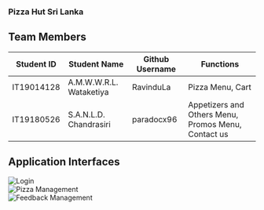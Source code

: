 
### Pizza Hut Sri Lanka

## Team Members

| Student ID | Student Name            | Github Username       | Functions                                           |
|------------|-------------------------|-----------------------|-----------------------------------------------------|
| IT19014128 | A.M.W.W.R.L. Wataketiya | RavinduLa             | Pizza Menu, Cart                                    |
| IT19180526 | S.A.N.L.D. Chandrasiri  | paradocx96            | Appetizers and Others Menu, Promos Menu, Contact us |  

<!-- 
| IT19240848 | H.G. Malwatta           | DeclanChirush         | User Login & Signup, User Profile                   |
| IT19057248 | G.L.I.R. Liyanage       | ishinir               | Store Locator, Coupon Codes                         |  
 -->

## Application Interfaces

![Login](https://github.com/paradocx96/PizzaHut-admin/blob/main/_Resource/Image1.png "Login Interface")  
![Pizza Management](https://github.com/paradocx96/PizzaHut-admin/blob/main/_Resource/Image2.png "Pizza Manage Interface")  
![Feedback Management](https://github.com/paradocx96/PizzaHut-admin/blob/main/_Resource/Image3.png "Feedback Manage Interface")  
